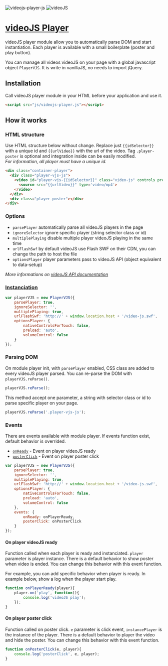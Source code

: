 ![videojs-player-js](https://img.shields.io/badge/videoJS_Player-v1.0.1-000000.svg?style=flat-square)
![videoJS](https://img.shields.io/badge/videoJS-v5.0.0+=-66A8CC.svg?style=flat-square)

# [videoJS Player](http://yoriiis.github.io/videojs-player)

videoJS player module allow you to automatically parse DOM and start instantiation. Each player is available with a small boilerplate (poster and play button).

You can manage all videos videoJS on your page with a global javascript object `PlayerVJS`. It is write in vanillaJS, no needs to import jQuery.

## Installation

Call videoJS player module in your HTML before your application and use it.

```html
<script src="js/videojs-player.js"></script>
```

## How it works

### HTML structure

Use HTML structure below without change. Replace just `{{idSelector}}` with a unique id and `{{urlVideo}}` with the url of the video. Tag `.player-poster` is optional and integration inside can be easily modified.<br />
_For information, all player must have a unique id._

```html
<div class="container-player">
  <div class="player-vjs-js">
    <video id="player-vjs-{{idSelector}}" class="video-js" controls preload="auto" width="640" height="264">
      <source src="{{urlVideo}}" type='video/mp4'>
    </video>
  </div>
  <div class="player-poster"></div>
</div>
```

### Options

* `parsePlayer` automatically parse all videoJS players in the page
* `ignoreSelector` ignore specific player (string selector class or id)
* `multiplePlaying` disable multiple player videoJS playing in the same time
* `urlFlashSwf` by default videoJS use Flash SWF on their CDN, you can change the path to host the file
* `optionsPlayer` player parameters pass to videoJS API (object equivalent to data-setup)

_More informations on <a href="http://docs.videojs.com" title="videoJS API documentation" target="blank">videoJS API documentation_


### Instanciation

```javascript
var playerVJS = new PlayerVJS({
    parsePlayer: true,
    ignoreSelector: '',
    multiplePlaying: true,
    urlFlashSwf: 'http://' + window.location.host + '/video-js.swf',
    optionsPlayer: {
        nativeControlsForTouch: false,
        preload: 'auto',
        volumeControl: false
    }
});
```

### Parsing DOM

On module player init, with `parsePlayer` enabled, CSS class are added to every videoJS player parsed. You can re-parse the DOM with `playerVJS.reParse()`.

```javascript
playerVJS.reParse();
```

This method accept one parameter, a string with selector class or id to parse specific player on your page.

```javascript
playerVJS.reParse('.player-vjs-js');
```

### Events

There are events available with module player. If events function exist, default behavior is overrided.

* [`onReady`](#onReady) - Event on player videoJS ready
* [`posterClick`](#posterClick) - Event on player poster click

```javascript
var playerVJS = new PlayerVJS({
    parsePlayer: true,
    ignoreSelector: '',
    multiplePlaying: true,
    urlFlashSwf: 'http://' + window.location.host + '/video-js.swf',
    optionsPlayer: {
        nativeControlsForTouch: false,
        preload: 'auto',
        volumeControl: false
    },
    events: {
        onReady: onPlayerReady,
        posterClick: onPosterClick
    }
});
```

#### <a name="onReady"></a>On player videoJS ready

Function called when each player is ready and instanciated. `player` parameter is player instance. There is a default behavior to show poster when video is ended. You can change this behavior with this event function.

For example, you can add specific behavior when player is ready. In example below, show a log when the player start play.

```javascript
function onPlayerReady(player){
    player.on('play', function(){
        console.log('videoJS play');
    });
}
```

#### <a name="posterClick"></a>On player poster click

Function called on poster click. `e` parameter is click event, `instancePlayer` is the instance of the player. There is a default behavior to player the video and hide the poster. You can change this behavior with this event function.

```javascript
function onPosterClick(e, player){
    console.log('posterClick', e, player);
}
```